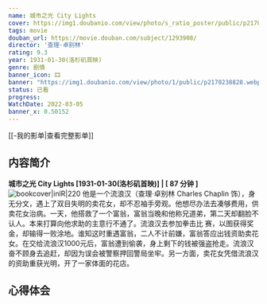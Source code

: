 ```yaml
---
name: 城市之光 City Lights
cover: https://img1.doubanio.com/view/photo/s_ratio_poster/public/p2170238828.webp
tags: movie
douban_url: https://movie.douban.com/subject/1293908/
director: '查理·卓别林'
rating: 9.3
year: 1931-01-30(洛杉矶首映)
genre: 剧情
banner_icon: 🎞
banner: "https://img1.doubanio.com/view/photo/1/public/p2170238828.webp"
status: 已看
progress: 
WatchDate: 2022-03-05 
banner_x: 0.50152
---
```

[[-我的影单|查看完整影单]]
## 内容简介
**城市之光 City Lights [1931-01-30(洛杉矶首映)] | [ 87 分钟 ]** ![bookcover|inlR|220](https://img1.doubanio.com/view/photo/s_ratio_poster/public/p2170238828.webp)
他是一个流浪汉（查理·卓别林 Charles Chaplin 饰），身无分文，遇上了双目失明的卖花女，却不忍袖手旁观。他想尽办法去凑够费用，供卖花女治病。一天，他搭救了一个富翁，富翁当晚和他称兄道弟，第二天却翻脸不认人。本来打算向他求助的主意行不通了。流浪汉去参加拳击比 赛，以图获得奖金，却输得一败涂地。谁知这时重遇富翁，二人不计前嫌，富翁答应出钱资助卖花女。在交给流浪汉1000元后，富翁遭到偷袭，身上剩下的钱被强盗抢走。流浪汉奋不顾身去追赶，却因为误会被警察押回警局坐牢。另一方面，卖花女凭借流浪汉的资助重获光明，开了一家体面的花店。
## 心得体会
